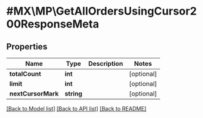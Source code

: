 # #MX\MP\GetAllOrdersUsingCursor200ResponseMeta

## Properties

Name | Type | Description | Notes
------------ | ------------- | ------------- | -------------
**totalCount** | **int** |  | [optional]
**limit** | **int** |  | [optional]
**nextCursorMark** | **string** |  | [optional]


[[Back to Model list]](../) [[Back to API list]](../../Api/MX/MP) [[Back to README]](../../README.md)
